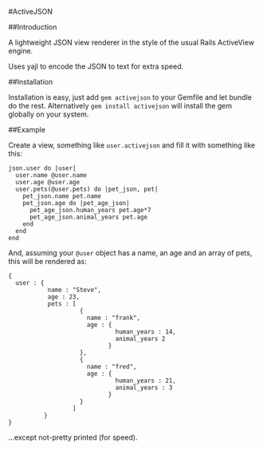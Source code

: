 #ActiveJSON

##Introduction

A lightweight JSON view renderer in the style of the usual Rails ActiveView engine.

Uses yajl to encode the JSON to text for extra speed.

##Installation

Installation is easy, just add `gem activejson` to your Gemfile and let bundle do the rest.  Alternatively `gem install activejson` will install the gem globally on your system.

##Example

Create a view, something like `user.activejson` and fill it with something like this:

    json.user do |user|
      user.name @user.name
      user.age @user.age
      user.pets(@user.pets) do |pet_json, pet|
        pet_json.name pet.name
        pet_json.age do |pet_age_json|
          pet_age_json.human_years pet.age*7
          pet_age_json.animal_years pet.age
        end
      end
    end

And, assuming your `@user` object has a name, an age and an array of pets, this will be rendered as:

    {
      user : {
               name : "Steve",
               age : 23,
               pets : [ 
                        { 
                          name : "frank",
                          age : { 
                                  human_years : 14,
                                  animal_years 2 
                                }
                        },
                        {
                          name : "fred",
                          age : {
                                  human_years : 21,
                                  animal_years : 3
                                }
                        }
                      ]
              }
    }

...except not-pretty printed (for speed).
